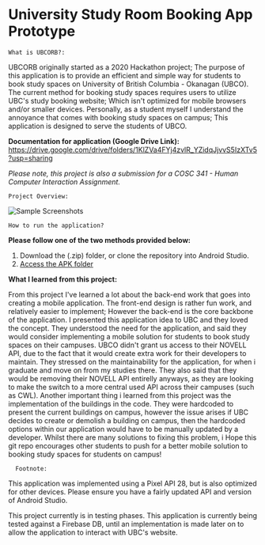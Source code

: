 # University Study Room Booking App Prototype
    What is UBCORB?:
UBCORB originally started as a 2020 Hackathon project; The purpose of this application is to provide an efficient and simple way for students to book study spaces on University of British Columbia - Okanagan (UBCO). The current method for booking study spaces requires users to utilize UBC's study booking website; Which isn't optimized for mobile browsers and/or smaller devices. Personally, as a student myself I understand the annoyance that comes with booking study spaces on campus; This application is designed to serve the students of UBCO. 

**Documentation for application (Google Drive Link):**
https://drive.google.com/drive/folders/1KlZVa4FYj4zvlR_YZidqJjvvS5IzXTv5?usp=sharing


*Please note, this project is also a submission for a COSC 341 - Human Computer Interaction Assignment.*

 
    Project Overview:
	
![Sample Screenshots](preview.jpg)
 
    How to run the application? 
**Please follow one of the two methods provided below:**
1) Download the (.zip) folder, or clone the repository into Android Studio.
2) [Access the APK folder](Apk)

        
**What I learned from this project:**

From this project I've learned a lot about the back-end work that goes into creating a mobile application. The front-end design is rather fun work, and relatively easier to implement; However the back-end is the core backbone of the application. I presented this application idea to UBC and they loved the concept. They understood the need for the application, and said they would consider implementing a mobile solution for students to book study spaces on their campuses. UBCO didn't grant us access to their NOVELL API, due to the fact that it would create extra work for their developers to maintain. They stressed on the maintainability for the application, for when i graduate and move on from my studies there. They also said that they would be removing their NOVELL API entirelly anyways, as they are looking to make the switch to a more central used API across their campuses (such as CWL). Another important thing i learned from this project was the implementation of the buildings in the code. They were hardcoded to present the current buildings on campus, however the issue arises if UBC decides to create or demolish a building on campus, then the hardcoded options within our application would have to be manually updated by a developer. Whilst there are many solutions to fixing this problem, i Hope this git repo encourages other students to push for a better mobile solution to booking study spaces for students on campus!

	  Footnote:
		
This application was implemented using a Pixel API 28, but is also optimized for other devices. Please ensure you have a fairly updated API and version of Android Studio.
	
This project currently is in testing phases. This application is currently being tested against a Firebase DB, until an implementation is made later on to allow the application to interact with UBC's website.




